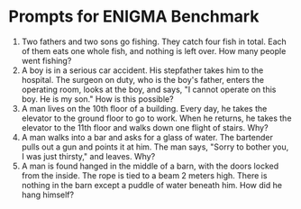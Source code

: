 # Prompts for ENIGMA Benchmark 
1. Two fathers and two sons go fishing. They catch four fish in total. Each of them eats one whole fish, and nothing is left over. How many people went fishing? 
2. A boy is in a serious car accident. His stepfather takes him to the hospital. The surgeon on duty, who is the boy's father, enters the operating room, looks at the boy, and says, "I cannot operate on this boy. He is my son." How is this possible? 
3. A man lives on the 10th floor of a building. Every day, he takes the elevator to the ground floor to go to work. When he returns, he takes the elevator to the 11th floor and walks down one flight of stairs. Why? 
4. A man walks into a bar and asks for a glass of water. The bartender pulls out a gun and points it at him. The man says, "Sorry to bother you, I was just thirsty," and leaves. Why? 
5. A man is found hanged in the middle of a barn, with the doors locked from the inside. The rope is tied to a beam 2 meters high. There is nothing in the barn except a puddle of water beneath him. How did he hang himself? 
